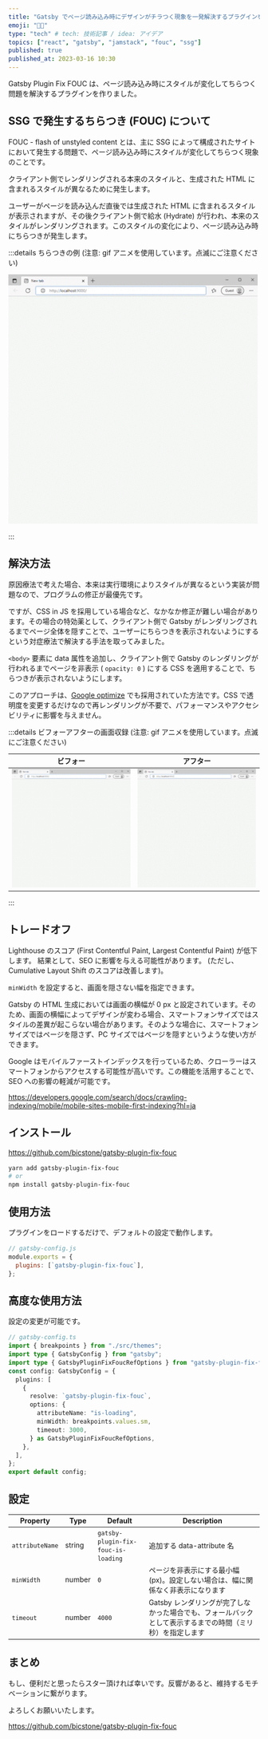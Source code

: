 ```yaml
---
title: "Gatsby でページ読み込み時にデザインがチラつく現象を一発解決するプラグインを作りました"
emoji: "😵‍💫"
type: "tech" # tech: 技術記事 / idea: アイデア
topics: ["react", "gatsby", "jamstack", "fouc", "ssg"]
published: true
published_at: 2023-03-16 10:30
---
```


Gatsby Plugin Fix FOUC は、ページ読み込み時にスタイルが変化してちらつく問題を解決するプラグインを作りました。

## SSG で発生するちらつき (FOUC) について

FOUC - flash of unstyled content とは、主に SSG によって構成されたサイトにおいて発生する問題で、ページ読み込み時にスタイルが変化してちらつく現象のことです。

クライアント側でレンダリングされる本来のスタイルと、生成された HTML に含まれるスタイルが異なるために発生します。

ユーザーがページを読み込んだ直後では生成された HTML に含まれるスタイルが表示されますが、その後クライアント側で給水 (Hydrate) が行われ、本来のスタイルがレンダリングされます。このスタイルの変化により、ページ読み込み時にちらつきが発生します。

:::details ちらつきの例 (注意: gif アニメを使用しています。点滅にご注意ください)

![崩れたスタイルが一瞬表示されている画面](/images/gatsby-plugin-fix-fouc/image01.gif)

:::

## 解決方法

原因療法で考えた場合、本来は実行環境によりスタイルが異なるという実装が問題なので、プログラムの修正が最優先です。

ですが、CSS in JS を採用している場合など、<!-- textlint-disable ja-technical-writing/no-doubled-joshi -->なかなか修正が難しい場合があります<!-- textlint-enable ja-technical-writing/no-doubled-joshi -->。その場合の特効薬として、クライアント側で Gatsby がレンダリングされるまでページ全体を隠すことで、ユーザーにちらつきを表示されないようにするという対症療法で解決する手法を取ってみました。

`<body>` 要素に data 属性を追加し、クライアント側で Gatsby のレンダリングが行われるまでページを非表示 ( `opacity: 0` ) にする CSS を適用することで、ちらつきが表示されないようにします。

このアプローチは、[Google optimize](https://developers.google.com/optimize/) でも採用されていた方法です。CSS で透明度を変更するだけなので再レンダリングが不要で、パフォーマンスやアクセシビリティに影響を与えません。

:::details ビフォーアフターの画面収録 (注意: gif アニメを使用しています。点滅にご注意ください)

| ビフォー                                                                              | アフター                                                                                                                                   |
| ------------------------------------------------------------------------------------- | ------------------------------------------------------------------------------------------------------------------------------------------ |
| ![崩れたスタイルが一瞬表示されている画面](/images/gatsby-plugin-fix-fouc/image01.gif) | ![Gatsby のレンダリングが行われるまでページを隠すことで、崩れたスタイルが表示されていない画面](/images/gatsby-plugin-fix-fouc/image02.gif) |

:::

## トレードオフ

Lighthouse のスコア (First Contentful Paint, Largest Contentful Paint) が低下します。 結果として、SEO に影響を与える可能性があります。 (ただし、Cumulative Layout Shift のスコアは改善します)。

`minWidth` を設定すると、画面を隠さない幅を指定できます。

Gatsby の HTML 生成においては画面の横幅が 0 px と設定されています。そのため、画面の横幅によってデザインが変わる場合、<!-- textlint-disable ja-technical-writing/no-doubled-joshi -->スマートフォンサイズではスタイルの差異が起こらない場合があります<!-- textlint-enable ja-technical-writing/no-doubled-joshi -->。そのような場合に、スマートフォンサイズではページを隠さず、PC サイズではページを隠すというような使い方ができます。

Google はモバイルファーストインデックスを行っているため、クローラーはスマートフォンからアクセスする可能性が高いです。この機能を活用することで、SEO への影響の軽減が可能です。

https://developers.google.com/search/docs/crawling-indexing/mobile/mobile-sites-mobile-first-indexing?hl=ja

## インストール

https://github.com/bicstone/gatsby-plugin-fix-fouc

```bash
yarn add gatsby-plugin-fix-fouc
# or
npm install gatsby-plugin-fix-fouc
```

## 使用方法

プラグインをロードするだけで、デフォルトの設定で動作します。

```js
// gatsby-config.js
module.exports = {
  plugins: [`gatsby-plugin-fix-fouc`],
};
```

## 高度な使用方法

設定の変更が可能です。

```ts
// gatsby-config.ts
import { breakpoints } from "./src/themes";
import type { GatsbyConfig } from "gatsby";
import type { GatsbyPluginFixFoucRefOptions } from "gatsby-plugin-fix-fouc";
const config: GatsbyConfig = {
  plugins: [
    {
      resolve: `gatsby-plugin-fix-fouc`,
      options: {
        attributeName: "is-loading",
        minWidth: breakpoints.values.sm,
        timeout: 3000,
      } as GatsbyPluginFixFoucRefOptions,
    },
  ],
};
export default config;
```

## 設定

| Property        | Type   | Default                             | Description                                                                                               |
| --------------- | ------ | ----------------------------------- | --------------------------------------------------------------------------------------------------------- |
| `attributeName` | string | `gatsby-plugin-fix-fouc-is-loading` | 追加する data-attribute 名                                                                                |
| `minWidth`      | number | `0`                                 | ページを非表示にする最小幅 (px)。設定しない場合は、幅に関係なく非表示になります                           |
| `timeout`       | number | `4000`                              | Gatsby レンダリングが完了しなかった場合でも、フォールバックとして表示するまでの時間（ミリ秒）を指定します |

## まとめ

もし、便利だと思ったらスター頂ければ幸いです。反響があると、維持するモチベーションに繋がります。

よろしくお願いいたします。

https://github.com/bicstone/gatsby-plugin-fix-fouc
